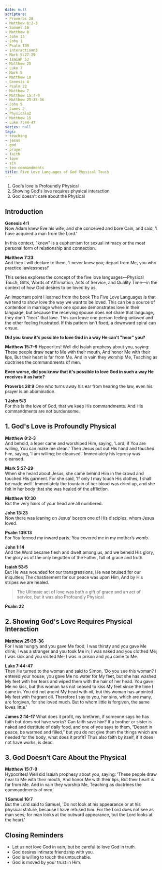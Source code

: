 ```yaml
---
date: null
scripture:
- Proverbs 28
- Matthew 8:2-3
- Samuel 16
- Matthew 8
- John 13
- John 1
- Psalm 139
- interactionn3
- Mark 5:27-29
- Isaiah 53
- Matthew 25
- Luke 7
- Mark 5
- Matthew 10
- Genesis 4
- Psalm 22
- Matthew 7
- Matthew 15:7-9
- Matthew 25:35-36
- John 5
- James 2
- Physicaln2
- Matthew 15
- Luke 7:44-47
series: null
tags:
- teaching
- jesus
- god
- prayer
- faith
- love
- sin
- ten-commandments
title: Five Love Languages of God Physical Touch
---
```





1. God's love is Profoundly Physical
2. Showing God's love requires physical interaction
3. God doesn't care about the Physical

## Introduction

**Genesis 4:1**  
Now Adam knew Eve his wife, and she conceived and bore Cain, and said, 'I have acquired a man from the Lord.'

In this context, "knew" is a euphemism for sexual intimacy or the most personal form of relationship and connection.

**Matthew 7:23**  
And then I will declare to them, 'I never knew you; depart from Me, you who practice lawlessness!'

This series explores the concept of the five love languages—Physical Touch, Gifts, Words of Affirmation, Acts of Service, and Quality Time—in the context of how God desires to be loved by us.

An important point I learned from the book The Five Love Languages is that we tend to show love the way we want to be loved. This can be a source of contention in marriage when one spouse demonstrates love in their language, but because the receiving spouse does not share that language, they don't "hear" that love. This can leave one person feeling unloved and the other feeling frustrated. If this pattern isn't fixed, a downward spiral can ensue.

**Did you know it's possible to love God in a way He can't "hear" you?**

**Matthew 15:7–9**
Hypocrites! Well did Isaiah prophesy about you, saying: 
These people draw near to Me with their mouth, And honor Me with their lips, But their heart is far from Me. And in vain they worship Me, Teaching as doctrines the commandments of men.

**Even worse, did you know that it's possible to love God in such a way He receives it as hate?**

**Proverbs 28:9**
One who turns away his ear from hearing the law, even his prayer is an abomination.

**1 John 5:3**  
For this is the love of God, that we keep His commandments. And His commandments are not burdensome.

## 1. God's Love is Profoundly Physical

**Matthew 8:2-3**  
And behold, a leper came and worshiped Him, saying, 'Lord, if You are willing, You can make me clean.' Then Jesus put out His hand and touched him, saying, 'I am willing; be cleansed.' Immediately his leprosy was cleansed.

**Mark 5:27-29**  
When she heard about Jesus, she came behind Him in the crowd and touched His garment. For she said, 'If only I may touch His clothes, I shall be made well.' Immediately the fountain of her blood was dried up, and she felt in her body that she was healed of the affliction.

**Matthew 10:30**  
But the very hairs of your head are all numbered.

**John 13:23**  
Now there was leaning on Jesus' bosom one of His disciples, whom Jesus loved.

**Psalm 139:13**  
For You formed my inward parts; You covered me in my mother’s womb.

**John 1:14**  
And the Word became flesh and dwelt among us, and we beheld His glory, the glory as of the only begotten of the Father, full of grace and truth.

**Isaiah 53:5**  
But He was wounded for our transgressions, He was bruised for our iniquities; The chastisement for our peace was upon Him, And by His stripes we are healed.

> The Ultimate act of love was both a gift of grace and an act of service, but it was also Profoundly Physical.

**Psalm 22**


## 2. Showing God's Love Requires Physical Interaction

**Matthew 25:35-36**  
For I was hungry and you gave Me food; I was thirsty and you gave Me drink; I was a stranger and you took Me in; I was naked and you clothed Me; I was sick and you visited Me; I was in prison and you came to Me.

**Luke 7:44-47**  
Then He turned to the woman and said to Simon, 'Do you see this woman? I entered your house; you gave Me no water for My feet, but she has washed My feet with her tears and wiped them with the hair of her head. You gave Me no kiss, but this woman has not ceased to kiss My feet since the time I came in. You did not anoint My head with oil, but this woman has anointed My feet with fragrant oil. Therefore I say to you, her sins, which are many, are forgiven, for she loved much. But to whom little is forgiven, the same loves little.'

**James 2:14–17**
What does it profit, my brethren, if someone says he has faith but does not have works? Can faith save him? If a brother or sister is naked and destitute of daily food, and one of you says to them, “Depart in peace, be warmed and filled,” but you do not give them the things which are needed for the body, what does it profit? Thus also faith by itself, if it does not have works, is dead.

## 3. God Doesn’t Care About the Physical

**Matthew 15:7-9**  
Hypocrites! Well did Isaiah prophesy about you, saying: 'These people draw near to Me with their mouth, And honor Me with their lips, But their heart is far from Me. And in vain they worship Me, Teaching as doctrines the commandments of men.'

**1 Samuel 16:7**  
But the Lord said to Samuel, 'Do not look at his appearance or at his physical stature, because I have refused him. For the Lord does not see as man sees; for man looks at the outward appearance, but the Lord looks at the heart.'


## Closing Reminders

- Let us not love God in vain, but be careful to love God in truth.
- God desires intimate friendship with you.
- God is willing to touch the untouchable.
- God is moved by your trust in Him.